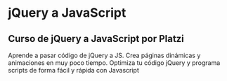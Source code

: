 # jQuery a JavaScript

## Curso de jQuery a JavaScript por Platzi

Aprende a pasar código de jQuery a JS. Crea páginas dinámicas y animaciones en muy poco tiempo. Optimiza tu código jQuery y programa scripts de forma fácil y rápida con Javascript